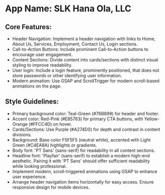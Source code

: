 # **App Name**: SLK Hana Ola, LLC

## Core Features:

- Header Navigation: Implement a header navigation with links to Home, About Us, Services, Employment, Contact Us, Login sections.
- Call-to-Action Buttons: Include prominent Call-to-Action buttons to encourage user engagement.
- Content Sections: Divide content into cards/sections with distinct visual styling to improve readability.
- User login: Include a login feature, prominently positioned, that does not store passwords or other identifying user information.
- Modern animation: Use GSAP and ScrollTrigger for modern scroll-based animations on the page.

## Style Guidelines:

- Primary background color: Teal-Green (#76B899) for header and footer.
- Accent color: Red-Pink (#E85763) for primary CTA buttons, with Yellow-Orange (#FFCC4D) on hover.
- Cards/Sections: Use Purple (#A274D0) for depth and contrast in content divisions.
- Background: Base color F5F5F5 (neutral white), accented with Light Green (#C4EA8A) highlights or gradients.
- Body font: 'PT Sans' (sans-serif) for readability in all content sections.
- Headline font: 'Playfair' (sans-serif) to establish a modern high-end aesthetic. Pairing it with 'PT Sans' should offer sufficient readability while looking professional.
- Implement modern, scroll-triggered animations using GSAP to enhance user experience.
- Arrange header navigation items horizontally for easy access. Ensure responsive design for mobile devices.